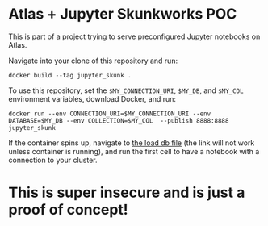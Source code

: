 # Atlas + Jupyter Skunkworks POC

This is part of a project trying to serve preconfigured Jupyter notebooks on Atlas.

Navigate into your clone of this repository and run:

`docker build --tag jupyter_skunk .`

To use this repository, set the `$MY_CONNECTION_URI`, `$MY_DB`, and `$MY_COL`
environment variables, download Docker, and run:

`docker run --env CONNECTION_URI=$MY_CONNECTION_URI --env DATABASE=$MY_DB --env
COLLECTION=$MY_COL  --publish 8888:8888 jupyter_skunk`

If the container spins up, navigate to [the load db
file](http://localhost:8888/lab/tree/load_db.ipynb) (the link will not work
unless container is running), and run the first cell to have a notebook with a
connection to your cluster. 

# This is super insecure and is just a proof of concept!
